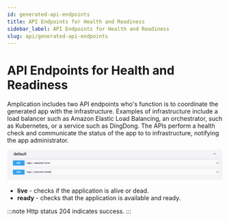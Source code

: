 ```yaml
---
id: generated-api-endpoints
title: API Endpoints for Health and Readiness
sidebar_label: API Endpoints for Health and Readiness
slug: api/generated-api-endpoints
---
```


# API Endpoints for Health and Readiness

Amplication includes two API endpoints who's function is to coordinate the generated app with the infrastructure. Examples of infrastructure include a load balancer such as Amazon Elastic Load Balancing, an orchestrator, such as Kubernetes, or a service such as DingDong.
The APIs perform a health check and communicate the  status of the app to to infrastructure, notifying the app administrator. 

![](../api/assets/161983060-f7f2982a-9a78-47bb-baac-c4fe274e0f3c.png)



- **live** - checks if  the application is alive or dead.  
- **ready** - checks that the application is available and ready.

 
:::note
Http status 204 indicates success.
:::





